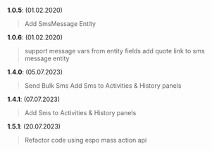 **1.0.5**: (01.02.2020)
> Add SmsMessage Entity

**1.0.6**: (01.02.2020)
> support message vars from entity fields
> add quote link to sms message entity

**1.4.0**: (05.07.2023)
> Send Bulk Sms
> Add Sms to Activities & History panels

**1.4.1**: (07.07.2023)
> Add Sms to Activities & History panels

**1.5.1**: (20.07.2023)
> Refactor code using espo mass action api
